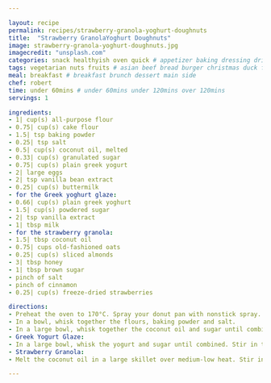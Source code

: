 ```yaml
---

layout: recipe
permalink: recipes/strawberry-granola-yoghurt-doughnuts 
title:  "Strawberry GranolaYoghurt Doughnuts"
image: strawberry-granola-yoghurt-doughnuts.jpg 
imagecredit: "unsplash.com" 
categories: snack healthyish oven quick # appetizer baking dressing drink grill healthyish marinade oven pickling quick raw salad sandwich sauce snack soup
tags: vegetarian nuts fruits # asian beef bread burger christmas duck french fruit indian italian mexican nuts pasta pork poultry rice seafood thanksgiving vegetarian
meal: breakfast # breakfast brunch dessert main side
chef: robert 
time: under 60mins # under 60mins under 120mins over 120mins
servings: 1 

ingredients:
- 1| cup(s) all-purpose flour
- 0.75| cup(s) cake flour
- 1.5| tsp baking powder
- 0.25| tsp salt
- 0.5| cup(s) coconut oil, melted
- 0.33| cup(s) granulated sugar
- 0.75| cup(s) plain greek yogurt
- 2| large eggs
- 2| tsp vanilla bean extract
- 0.25| cup(s) buttermilk
- for the Greek yoghurt glaze:
- 0.66| cup(s) plain greek yoghurt
- 1.5| cup(s) powdered sugar
- 2| tsp vanilla extract
- 1| tbsp milk
- for the strawberry granola:
- 1.5| tbsp coconut oil
- 0.75| cups old-fashioned oats
- 0.25| cup(s) sliced almonds
- 3| tbsp honey
- 1| tbsp brown sugar
- pinch of salt
- pinch of cinnamon
- 0.25| cup(s) freeze-dried strawberries

directions:
- Preheat the oven to 170°C. Spray your donut pan with nonstick spray.
- In a bowl, whisk together the flours, baking powder and salt.
- In a large bowl, whisk together the coconut oil and sugar until combined. Stir in the yogurt. Add in the dry ingredients and the eggs, mixing until the batter is just combined. Whisk in the vanilla paste, then stir in the buttermilk until the batter is smooth. Use a spoon and add the batter to the donut pan until each mold is about 3/4 of the way full. Bake the donuts for 13 to 15 minutes, until they are set and slightly golden. Remove and let cool. Once they are cool, dip each donut in the glaze and cover in granola. Serve immediately.
- Greek Yogurt Glaze:
- In a large bowl, whisk the yogurt and sugar until combined. Stir in the vanilla extract and milk, whisking until the glaze is smooth. If it’s too thin, add more sugar 1 tbsp at a time. If it’s too thick, add more milk 1 tsp at time. Whisk until smooth!
- Strawberry Granola:
- Melt the coconut oil in a large skillet over medium-low heat. Stir in the oats and almonds. Cook, stirring often, until the oats are toasty and slightly golden, about 5 minutes. Stir in the honey, brown sugar, salt and cinnamon until combined. Cook, stirring constantly, as the mixture toasts and comes together. Stir in the strawberries. Spread the granola out on a sheet of parchment and let it cool completely before breaking it clumps.

--- 
```


